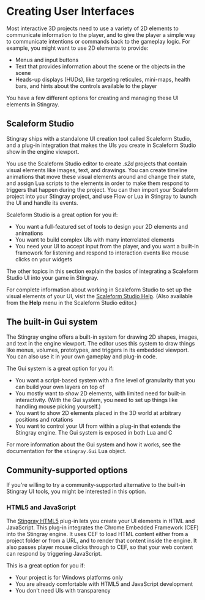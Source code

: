 # Creating User Interfaces

Most interactive 3D projects need to use a variety of 2D elements to communicate information to the player, and to give the player a simple way to communicate intentions or commands back to the gameplay logic. For example, you might want to use 2D elements to provide:

-	Menus and input buttons
-	Text that provides information about the scene or the objects in the scene
-	Heads-up displays (HUDs), like targeting reticules, mini-maps, health bars, and hints about the controls available to the player

You have a few different options for creating and managing these UI elements in Stingray.

## Scaleform Studio

Stingray ships with a standalone UI creation tool called Scaleform Studio, and a plug-in integration that makes the UIs you create in Scaleform Studio show in the engine viewport.

You use the Scaleform Studio editor to create *.s2d* projects that contain visual elements like images, text, and drawings. You can create timeline animations that move these visual elements around and change their state, and assign Lua scripts to the elements in order to make them respond to triggers that happen during the project. You can then import your Scaleform project into your Stingray project, and use Flow or Lua in Stingray to launch the UI and handle its events.

Scaleform Studio is a great option for you if:

-	You want a full-featured set of tools to design your 2D elements and animations
-	You want to build complex UIs with many interrelated elements
-	You need your UI to accept input from the player, and you want a built-in framework for listening and respond to interaction events like mouse clicks on your widgets

The other topics in this section explain the basics of integrating a Scaleform Studio UI into your game in Stingray.

For complete information about working in Scaleform Studio to set up the visual elements of your UI, visit the [Scaleform Studio Help](http://www.autodesk.com/scaleformstudio-help). (Also available from the **Help** menu in the Scaleform Studio editor.)

## The built-in Gui system

The Stingray engine offers a built-in system for drawing 2D shapes, images, and text in the engine viewport. The editor uses this system to draw things like menus, volumes, prototypes, and triggers in its embedded viewport. You can also use it in your own gameplay and plug-in code.

The Gui system is a great option for you if:

-	You want a script-based system with a fine level of granularity that you can build your own layers on top of
-	You mostly want to *show* 2D elements, with limited need for built-in interactivity. (With the Gui system, you need to set up things like handling mouse picking yourself.)
-	You want to show 2D elements placed in the 3D world at arbitrary positions and rotations
-	You want to control your UI from within a plug-in that extends the Stingray engine. The Gui system is exposed in both Lua and C

For more information about the Gui system and how it works, see the documentation for the `stingray.Gui` Lua object.

## Community-supported options

If you're willing to try a community-supported alternative to the built-in Stingray UI tools, you might be interested in this option.

### HTML5 and JavaScript

The [Stingray HTML5](https://github.com/jschmidt42/stingray-html5) plug-in lets you create your UI elements in HTML and JavaScript. This plug-in integrates the Chrome Embedded Framework (CEF) into the Stingray engine. It uses CEF to load HTML content either from a project folder or from a URL, and to render that content inside the engine. It also passes player mouse clicks through to CEF, so that your web content can respond by triggering JavaScript.

This is a great option for you if:

-	Your project is for Windows platforms only
-	You are already comfortable with HTML5 and JavaScript development
-	You don't need UIs with transparency
